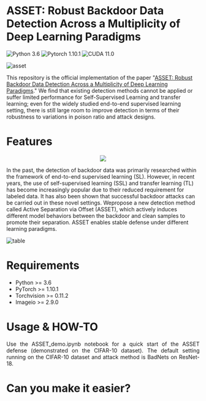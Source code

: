 # ASSET: Robust Backdoor Data Detection Across a Multiplicity of Deep Learning Paradigms

![Python 3.6](https://img.shields.io/badge/python-3.6-DodgerBlue.svg?style=plastic)
![Pytorch 1.10.1](https://img.shields.io/badge/pytorch-1.10.1-DodgerBlue.svg?style=plastic)
![CUDA 11.0](https://img.shields.io/badge/cuda-11.0-DodgerBlue.svg?style=plastic)

![asset](https://user-images.githubusercontent.com/77789132/218630276-20c8ee0c-61dd-4518-b4fb-72943518596f.gif)

This repository is the official implementation of the paper "[ASSET: Robust Backdoor Data Detection Across a Multiplicity of Deep Learning Paradigms](https://www.yi-zeng.com/)." We find that existing detection methods cannot be applied or suffer limited performance for Self-Supervised Learning and transfer learning; even for the widely studied end-to-end supervised learning setting, there is still large room to improve detection in terms of their robustness to variations in poison ratio and attack designs.

# Features
<div align=center>
<img src="https://user-images.githubusercontent.com/77789132/218583421-1184b200-5dd0-418a-82a7-15754704fc2f.png">
</div>

In the past, the detection of backdoor data was primarily researched within the framework of end-to-end supervised learning (SL). However, in recent years, the use of self-supervised learning (SSL) and transfer learning (TL) has become increasingly popular due to their reduced requirement for labeled data. It has also been shown that successful backdoor attacks can be carried out in these novel settings. Wepropose a new detection method called Active Separation via Offset (ASSET), which actively induces different model behaviors between the backdoor and clean samples to promote their separation. ASSET enables stable defense under different learning paradigms. 

![table](https://user-images.githubusercontent.com/77789132/218352301-421a9fe1-70d4-469f-91e8-0e9da2bdc823.png)

# Requirements
+ Python >= 3.6
+ PyTorch >= 1.10.1
+ Torchvision >= 0.11.2
+ Imageio >= 2.9.0


# Usage & HOW-TO
<p align="justify">Use the ASSET_demo.ipynb
 notebook for a quick start of the ASSET defense (demonstrated on the CIFAR-10 dataset). The default setting running on the CIFAR-10 dataset and attack method is BadNets on ResNet-18.</p>
 
# Can you make it easier?

